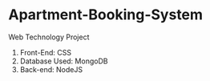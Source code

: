 # Apartment-Booking-System
Web Technology Project
1. Front-End: CSS
2. Database Used: MongoDB
3. Back-end: NodeJS

